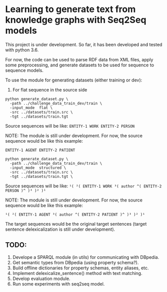 # Learning to generate text from knowledge graphs with Seq2Seq models

This project is under development. So far, it has been developed
and tested with python 3.6.

For now, the code can be used to parse RDF data from XML files,
apply some preprocessing, and generate datasets to be used for
sequence to sequence models.

To use the module for generating datasets (either training or dev):

1. For flat sequence in the source side
```
python generate_dataset.py \
  -path ../challenge_data_train_dev/train \
  -input_mode  flat \
  -src ../datasets/train.src \
  -tgt ../datasets/train.tgt
```

Source sequences will be like:
```ENTITY-1 WORK ENTITY-2 PERSON```

NOTE: The module is still under development. For now, the source sequence would be like this example:

```ENTITY-1 AGENT ENTITY-2 PATIENT```

```
python generate_dataset.py \
  -path ../challenge_data_train_dev/train \
  -input_mode  structured \
  -src ../datasets/train.src \
  -tgt ../datasets/train.tgt \
```

Source sequences will be like:
```¹( ²( ENTITY-1 WORK ³( author ^( ENTITY-2 PERSON )^ )³ )² )¹```

NOTE: The module is still under development. For now, the source sequence would be like this example:

```¹( ²( ENTITY-1 AGENT ³( author ^( ENTITY-2 PATIENT )^ )³ )² )¹```

The target sequences would be the original target sentences (target sentence delexicalization is still under development).

## TODO:
1. Develope a SPARQL module (in utils) for communicating with DBpedia.
2. Get semantic types from DBpedia (using property schema?).
3. Build offline dictionaries for property schemas, entity aliases, etc.  
4. Implement delexicalize_sentence() method with text matching.
5. Develop evaluation module.
6. Run some experiments with seq2seq model.
